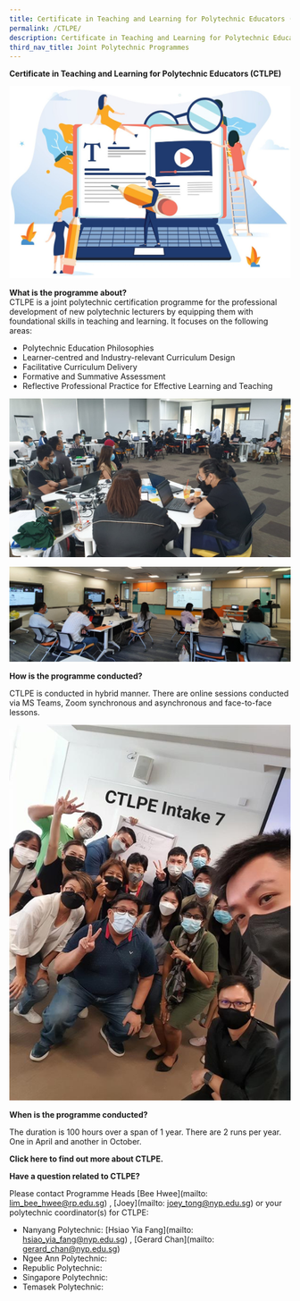 ```yaml
---
title: Certificate in Teaching and Learning for Polytechnic Educators (CTLPE)
permalink: /CTLPE/
description: Certificate in Teaching and Learning for Polytechnic Educators (CTLPE)
third_nav_title: Joint Polytechnic Programmes
---
```


**Certificate in Teaching and Learning for Polytechnic Educators (CTLPE)**

![](/images/127315465_ML2.jpg)

**What is the programme about?**
\
CTLPE is a joint polytechnic certification programme for the professional development of new polytechnic lecturers by equipping them with foundational skills in teaching and learning. 
It focuses on the following areas:
* Polytechnic Education Philosophies
* Learner-centred and Industry-relevant Curriculum Design
* Facilitative Curriculum Delivery
* Formative and Summative Assessment
* Reflective Professional Practice for Effective Learning and Teaching

![](/images/ctlpe%20intake%207%20pic%201.png)

![](/images/ctlpe%20intake%207%20pic%205.png)

**How is the programme conducted?**

CTLPE is conducted in hybrid manner. There are online sessions conducted via MS Teams, Zoom synchronous and asynchronous and face-to-face lessons.

![](/images/ctlpe%20intake%207%20pic%203.jpg)

**When is the programme conducted?**

The duration is 100 hours over a span of 1 year. There are 2 runs per year. One in April and another in October.

**Click here to find out more about CTLPE.**

**Have a question related to CTLPE?**

Please contact Programme Heads [Bee Hwee](mailto: lim_bee_hwee@rp.edu.sg) , [Joey](mailto: joey_tong@nyp.edu.sg) or your polytechnic coordinator(s) for CTLPE:

* Nanyang Polytechnic: [Hsiao Yia Fang](mailto: hsiao_yia_fang@nyp.edu.sg) , [Gerard Chan](mailto: gerard_chan@nyp.edu.sg)
* Ngee Ann Polytechnic:
* Republic Polytechnic:
* Singapore Polytechnic:
* Temasek Polytechnic: